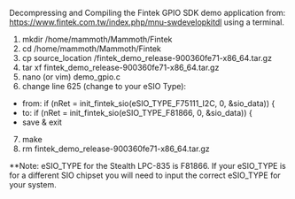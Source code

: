 Decompressing and Compiling the Fintek GPIO SDK demo application from:
https://www.fintek.com.tw/index.php/mnu-swdevelopkitdl using a terminal.

1. mkdir /home/mammoth/Mammoth/Fintek
2. cd /home/mammoth/Mammoth/Fintek
3. cp source_location /fintek_demo_release-900360fe71-x86_64.tar.gz
4. tar xf fintek_demo_release-900360fe71-x86_64.tar.gz
5. nano (or vim) demo_gpio.c
6. change line 625 (change to your eSIO Type):
  - from: if (nRet = init_fintek_sio(eSIO_TYPE_F75111_I2C, 0, &sio_data)) {
  - to: if (nRet = init_fintek_sio(eSIO_TYPE_F81866, 0, &sio_data)) {
  - save & exit
7. make
8. rm fintek_demo_release-900360fe71-x86_64.tar.gz

**Note: eSIO_TYPE for the Stealth LPC-835 is F81866.  If your eSIO_TYPE is for a
different SIO chipset you will need to input the correct eSIO_TYPE for your system.
